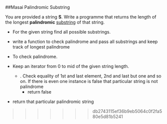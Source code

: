 ##Masai Palindromic Substring



You are provided a string **S**. Write a programme that returns the length of the longest **palindromic** [substring](https://www.hackerrank.com/external_redirect?to=https://en.wikipedia.org/wiki/Substring) of that string.

-  For the given string find all possible substrings.
-  write a function to check palindrome and pass all substrings and keep track of longest palindrome

- To check palindrome. 
- Keep an iterator from 0 to mid of the given string length.
  - . Check equality of 1st and last element, 2nd and last but one and so on. If there is even one instance is false that particular string is not palindrome
    - return false
-  return that particular palindromic string 
>>>>>>> db2743115ef36b9eb5064c0f2fa580e5d81b5241
